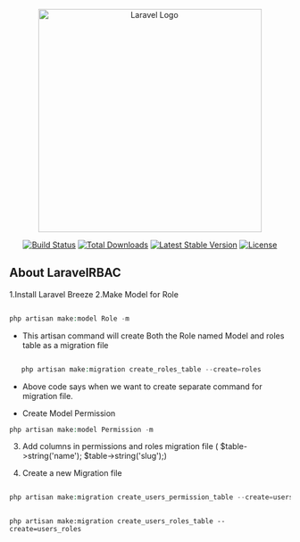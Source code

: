 <p align="center"><a href="https://laravel.com" target="_blank"><img src="https://raw.githubusercontent.com/laravel/art/master/logo-lockup/5%20SVG/2%20CMYK/1%20Full%20Color/laravel-logolockup-cmyk-red.svg" width="400" alt="Laravel Logo"></a></p>

<p align="center">
<a href="https://github.com/laravel/framework/actions"><img src="https://github.com/laravel/framework/workflows/tests/badge.svg" alt="Build Status"></a>
<a href="https://packagist.org/packages/laravel/framework"><img src="https://img.shields.io/packagist/dt/laravel/framework" alt="Total Downloads"></a>
<a href="https://packagist.org/packages/laravel/framework"><img src="https://img.shields.io/packagist/v/laravel/framework" alt="Latest Stable Version"></a>
<a href="https://packagist.org/packages/laravel/framework"><img src="https://img.shields.io/packagist/l/laravel/framework" alt="License"></a>
</p>

## About LaravelRBAC

1.Install Laravel Breeze
2.Make Model for Role

```php

php artisan make:model Role -m
```

-   This artisan command will create Both the Role named Model and roles table as a migration file

```php

   php artisan make:migration create_roles_table --create=roles


```

-   Above code says when we want to create separate command for migration file.

-   Create Model Permission

```php
php artisan make:model Permission -m
```

3. Add columns in permissions and roles migration file ( $table->string('name');
   $table->string('slug');)

4. Create a new Migration file

```php

php artisan make:migration create_users_permission_table --create=users_permissions


```

```

php artisan make:migration create_users_roles_table --create=users_roles
```
